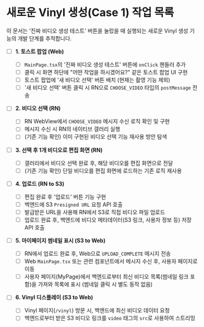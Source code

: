# 새로운 Vinyl 생성(Case 1) 작업 목록

이 문서는 '진짜 비디오 생성 테스트' 버튼을 눌렀을 때 실행되는 새로운 Vinyl 생성 기능의 개발 단계를 추적합니다.

- [ ] **1. 토스트 팝업 (Web)**

  - [ ] `MainPage.tsx`의 '진짜 비디오 생성 테스트' 버튼에 `onClick` 핸들러 추가
  - [ ] 클릭 시 화면 하단에 "어떤 작업을 하시겠어요?" 같은 토스트 팝업 UI 구현
  - [ ] 토스트 팝업에 '새 비디오 선택' 버튼 배치 (현재는 촬영 기능 제외)
  - [ ] '새 비디오 선택' 버튼 클릭 시 RN으로 `CHOOSE_VIDEO` 타입의 `postMessage` 전송

- [ ] **2. 비디오 선택 (RN)**

  - [ ] RN WebView에서 `CHOOSE_VIDEO` 메시지 수신 로직 확인 및 구현
  - [ ] 메시지 수신 시 RN의 네이티브 갤러리 실행
  - [ ] (기존 기능 확인) 이미 구현된 비디오 선택 기능 재사용 방안 탐색

- [ ] **3. 선택 후 1개 비디오로 편집 화면 (RN)**

  - [ ] 갤러리에서 비디오 선택 완료 후, 해당 비디오를 편집 화면으로 전달
  - [ ] (기존 기능 확인) 단일 비디오를 편집 화면에 로드하는 기존 로직 재사용

- [ ] **4. 업로드 (RN to S3)**

  - [ ] 편집 완료 후 '업로드' 버튼 기능 구현
  - [ ] 백엔드에 S3 `Presigned URL` 요청 API 호출
  - [ ] 발급받은 URL을 사용해 RN에서 S3로 직접 비디오 파일 업로드
  - [ ] 업로드 완료 후, 백엔드에 비디오 메타데이터(S3 링크, 사용자 정보 등) 저장 API 호출

- [ ] **5. 마이페이지 썸네일 표시 (S3 to Web)**

  - [ ] RN에서 업로드 완료 후, Web으로 `UPLOAD_COMPLETE` 메시지 전송
  - [ ] Web `MainPage.tsx` 또는 관련 컴포넌트에서 메시지 수신 후, 사용자 페이지로 이동
  - [ ] 사용자 페이지(MyPage)에서 백엔드로부터 최신 비디오 목록(썸네일 링크 포함)을 가져와 목록에 표시 (썸네일 클릭 시 별도 동작 없음)

- [ ] **6. Vinyl 디스플레이 (S3 to Web)**
  - [ ] Vinyl 페이지(`/vinyl`) 방문 시, 백엔드에 최신 비디오 데이터 요청
  - [ ] 백엔드로부터 받은 S3 비디오 링크를 `video` 태그의 `src`로 사용하여 스트리밍
